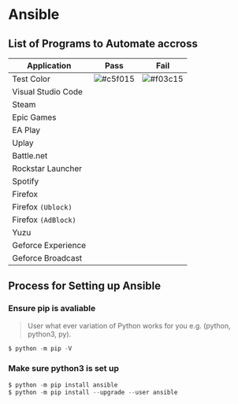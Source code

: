 # Ansible

## List of Programs to Automate accross

| Application         | Pass | Fail |
| ------------------- | ---- | ---- |
| Test Color          | ![#c5f015](https://placehold.co/15x15/c5f015/c5f015.png) | ![#f03c15](https://placehold.co/15x15/f03c15/f03c15.png) |
| Visual Studio Code  |      |      |
| Steam               |      |      |
| Epic Games          |      |      |
| EA Play             |      |      |
| Uplay               |      |      |
| Battle.net          |      |      |
| Rockstar Launcher   |      |      |
| Spotify             |      |      |
| Firefox             |      |      |
| Firefox `(Ublock)`  |      |      |
| Firefox `(AdBlock)` |      |      |
| Yuzu                |      |      |
| Geforce Experience  |      |      |
| Geforce Broadcast   |      |      |

## Process for Setting up Ansible
### Ensure pip is avaliable
> User what ever variation of Python works for you e.g. (python, python3, py).
```python
$ python -m pip -V
```

### Make sure python3 is set up
```Python
$ python -m pip install ansible
$ python -m pip install --upgrade --user ansible
```